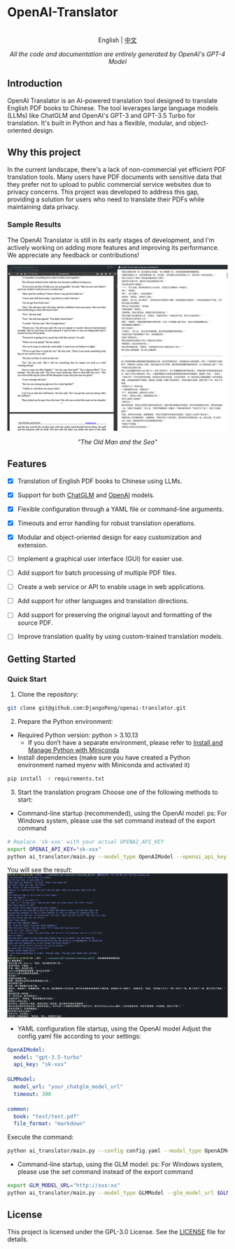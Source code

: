 # OpenAI-Translator

<p align="center">
    <br> English | <a href="README-CN.md">中文</a>
</p>
<p align="center">
    <em>All the code and documentation are entirely generated by OpenAI's GPT-4 Model</em>
</p>


## Introduction

OpenAI Translator is an AI-powered translation tool designed to translate English PDF books to Chinese. The tool leverages large language models (LLMs) like ChatGLM and OpenAI's GPT-3 and GPT-3.5 Turbo for translation. It's built in Python and has a flexible, modular, and object-oriented design. 

## Why this project

In the current landscape, there's a lack of non-commercial yet efficient PDF translation tools. Many users have PDF documents with sensitive data that they prefer not to upload to public commercial service websites due to privacy concerns. This project was developed to address this gap, providing a solution for users who need to translate their PDFs while maintaining data privacy.

### Sample Results

The OpenAI Translator is still in its early stages of development, and I'm actively working on adding more features and improving its performance. We appreciate any feedback or contributions!

![The_Old_Man_of_the_Sea](images/sample_image_0.png)

<p align="center">
    <em>"The Old Man and the Sea"</em>
</p>

## Features

- [X] Translation of English PDF books to Chinese using LLMs.
- [X] Support for both [ChatGLM](https://github.com/THUDM/ChatGLM-6B) and [OpenAI](https://platform.openai.com/docs/models) models.
- [X] Flexible configuration through a YAML file or command-line arguments.
- [X] Timeouts and error handling for robust translation operations.
- [X] Modular and object-oriented design for easy customization and extension.
- [ ] Implement a graphical user interface (GUI) for easier use.
- [ ] Add support for batch processing of multiple PDF files.
- [ ] Create a web service or API to enable usage in web applications.
- [ ] Add support for other languages and translation directions.
- [ ] Add support for preserving the original layout and formatting of the source PDF.
- [ ] Improve translation quality by using custom-trained translation models.


## Getting Started

### Quick Start

1. Clone the repository:
```bash
git clone git@github.com:DjangoPeng/openai-translator.git
```

2. Prepare the Python environment:
- Required Python version: python > 3.10.13
  - If you don’t have a separate environment, please refer to [Install and Manage Python with Miniconda](../docs/FAQ/miniconda%E5%AE%89%E8%A3%85python.md)
- Install dependencies (make sure you have created a Python environment named myenv with Miniconda and activated it)
```bash
pip install -r requirements.txt
```

3. Start the translation program
Choose one of the following methods to start:

- Command-line startup (recommended), using the OpenAI model:
ps: For Windows system, please use the set command instead of the export command
```bash
# Replace 'sk-xxx' with your actual OPENAI_API_KEY
export OPENAI_API_KEY="sk-xxx"
python ai_translator/main.py --model_type OpenAIModel --openai_api_key $OPENAI_API_KEY --file_format markdown --book tests/test.pdf --openai_model gpt-3.5-turbo
```
You will see the result:
![sample_out](images/sample_image_1.png)

- YAML configuration file startup, using the OpenAI model Adjust the config.yaml file according to your settings:
```yaml
OpenAIModel:
  model: "gpt-3.5-turbo"
  api_key: "sk-xxx"

GLMModel:
  model_url: "your_chatglm_model_url"
  timeout: 300

common:
  book: "test/test.pdf"
  file_format: "markdown"
```

Execute the command:
```bash
python ai_translator/main.py --config config.yaml --model_type OpenAIModel
```

- Command-line startup, using the GLM model:
ps: For Windows system, please use the set command instead of the export command
```bash
export GLM_MODEL_URL="http://xxx:xx"
python ai_translator/main.py --model_type GLMModel --glm_model_url $GLM_MODEL_URL --book tests/test.pdf 
```



## License

This project is licensed under the GPL-3.0 License. See the [LICENSE](LICENSE) file for details.